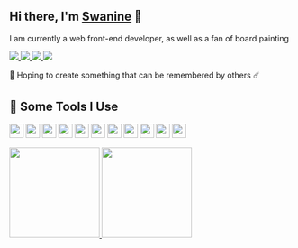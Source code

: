 <h2>Hi there, I'm <a href="https://swanine.xyz/">Swanine</a> 👋</h2>
<p>I am currently a web front-end developer, as well as a fan of board painting</p>
<p>
  <a href="https://swanine.xyz">
    <img src="https://img.shields.io/badge/-swanine.xyz-4E69C8?style=flat-square&logo=Firefox"/>
  </a>
 
  <a href="https://twitter.com/swanine3">
    <img src="https://img.shields.io/badge/-@swanine-1DA1F2?style=flat-square&logo=twitter&logoColor=white"/>
  </a>
  
  <a href="https://codepen.io/swanine">
    <img src="https://img.shields.io/badge/-@swanine-1E1F26?style=flat-square&logo=codepen&logoColor=white"/>
  </a>
  
  <a href="https://twitter.com/swanine3">
    <img src="https://img.shields.io/badge/-swanine-07c160?style=flat-square&logo=wechat&logoColor=white"/>
  </a>
</p>
<p>🌠 Hoping to create something that can be remembered by others ☄️</p>

<h2>🚀 Some Tools I Use</h2>
<p align="left">
  <code><img  src="https://cdn.jsdelivr.net/gh/devicons/devicon/icons/javascript/javascript-original.svg" height="25"/></code>
  <code><img src="https://cdn.jsdelivr.net/gh/devicons/devicon/icons/typescript/typescript-original.svg" height="25"/></code>
  <code><img src="https://cdn.jsdelivr.net/gh/devicons/devicon/icons/nodejs/nodejs-original.svg" height="25"/></code>
  <code><img src="https://cdn.jsdelivr.net/gh/devicons/devicon/icons/react/react-original.svg" height="25"/></code>
  <code><img src="https://cdn.jsdelivr.net/gh/devicons/devicon/icons/vuejs/vuejs-original.svg" height="25"/></code>
  <code><img src="https://cdn.jsdelivr.net/gh/devicons/devicon/icons/nuxtjs/nuxtjs-original.svg" height="25"/></code>
  <code><img src="https://cdn.jsdelivr.net/gh/devicons/devicon/icons/sass/sass-original.svg" height="25"/></code>
  <code><img src="https://cdn.jsdelivr.net/gh/devicons/devicon/icons/stylus/stylus-original.svg" height="25"/></code>
  <code><img src="https://cdn.jsdelivr.net/gh/devicons/devicon/icons/denojs/denojs-original.svg" height="25"/></code>
  <code><img src="https://cdn.jsdelivr.net/gh/devicons/devicon/icons/rust/rust-plain.svg" height="25"/></code>
  <code><img src="https://cdn.jsdelivr.net/gh/devicons/devicon/icons/figma/figma-original.svg" height="25"/></code>
</p>

<div>
<a href="https://github.com/swanine">
  <img height="160" src="https://github-readme-stats.vercel.app/api?username=swanine&show_icons=true&theme=radical"/>
</a>

<a href="https://github.com/swanine">
  <img height="160" src="https://github-readme-stats.vercel.app/api/top-langs/?username=swanine&layout=compact&theme=radical&bg_color=30,ff758c,e4efe9&text_color=ffffff&title_color=29323c"/>
</a>
</div>


